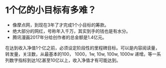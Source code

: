 1个亿的小目标有多难？
===


*   像摩点网，到现在3年了才完成1个小目标的筹款。
*   绝大部分的网红，号称年入千万，其实到手的钱也是有水分。
*   腾讯漫画2017年分给创作者的总金额是1.4亿元。


在达到收入净值1个亿之前，必须设定阶段性的里程碑目标。可以是内容阅读量，转发量，关注数，从最基本的100， 1000，1w, 10w, 100w, 1000w 递增。等一系列数字指标到达1亿甚至10亿以上，收入净值才有可能达到。


